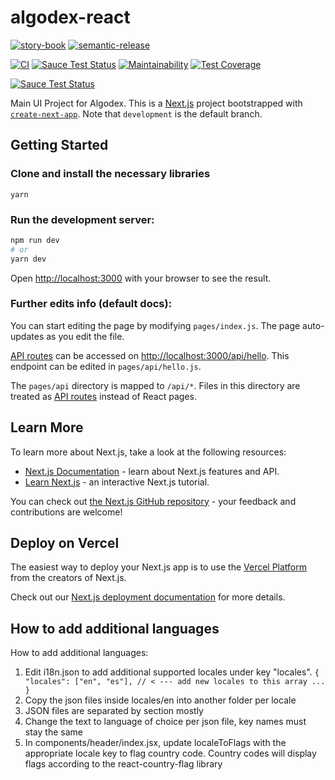 # algodex-react

[![story-book](https://raw.githubusercontent.com/storybookjs/brand/master/badge/badge-storybook.svg)](https://www.chromatic.com/builds?appId=60b0bd43c7a26d003be10f53)
[![semantic-release](https://img.shields.io/badge/%20%20%F0%9F%93%A6%F0%9F%9A%80-semantic--release-e10079.svg)](https://github.com/semantic-release/semantic-release)

[![CI](https://github.com/algodex/algodex-react/actions/workflows/ci.yml/badge.svg)](https://github.com/algodex/algodex-react/actions/workflows/ci.yml)
[![Sauce Test Status](https://app.saucelabs.com/buildstatus/algodex?auth=a575d8742c484fe2f6006e9bf6c1022c)](https://app.saucelabs.com/u/algodex)
[![Maintainability](https://api.codeclimate.com/v1/badges/f9008846c3425fe77dc7/maintainability)](https://codeclimate.com/repos/624385d6658c406f70000ff2/maintainability)
[![Test Coverage](https://api.codeclimate.com/v1/badges/f9008846c3425fe77dc7/test_coverage)](https://codeclimate.com/repos/624385d6658c406f70000ff2/test_coverage)

[![Sauce Test Status](https://app.saucelabs.com/browser-matrix/algodex.svg?auth=a575d8742c484fe2f6006e9bf6c1022c)](https://app.saucelabs.com/u/algodex)

Main UI Project for Algodex. This is a [Next.js](https://nextjs.org/) project bootstrapped with [`create-next-app`](https://github.com/vercel/next.js/tree/canary/packages/create-next-app). Note that `development` is the default branch.

## Getting Started

### Clone and install the necessary libraries

```
yarn
```

### Run the development server:

```bash
npm run dev
# or
yarn dev
```

Open [http://localhost:3000](http://localhost:3000) with your browser to see the result.

### Further edits info (default docs):

You can start editing the page by modifying `pages/index.js`. The page auto-updates as you edit the file.

[API routes](https://nextjs.org/docs/api-routes/introduction) can be accessed on [http://localhost:3000/api/hello](http://localhost:3000/api/hello). This endpoint can be edited in `pages/api/hello.js`.

The `pages/api` directory is mapped to `/api/*`. Files in this directory are treated as [API routes](https://nextjs.org/docs/api-routes/introduction) instead of React pages.

## Learn More

To learn more about Next.js, take a look at the following resources:

- [Next.js Documentation](https://nextjs.org/docs) - learn about Next.js features and API.
- [Learn Next.js](https://nextjs.org/learn) - an interactive Next.js tutorial.

You can check out [the Next.js GitHub repository](https://github.com/vercel/next.js/) - your feedback and contributions are welcome!

## Deploy on Vercel

The easiest way to deploy your Next.js app is to use the [Vercel Platform](https://vercel.com/new?utm_medium=default-template&filter=next.js&utm_source=create-next-app&utm_campaign=create-next-app-readme) from the creators of Next.js.

Check out our [Next.js deployment documentation](https://nextjs.org/docs/deployment) for more details.


## How to add additional languages
How to add additional languages:

1. Edit i18n.json to add additional supported locales under key "locales".
`
{
  "locales": ["en", "es"], // < --- add new locales to this array
   ...
}
`
2. Copy the json files inside locales/en into another folder per locale
3. JSON files are separated by section mostly
4. Change the text to language of choice per json file, key names must stay the same
5. In components/header/index.jsx, update localeToFlags with the appropriate locale key to flag country code. Country codes will display flags according to the react-country-flag library

